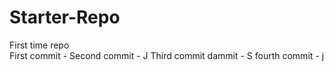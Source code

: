 # Starter-Repo
First time repo\
First commit -
Second commit - J 
Third commit dammit - S
fourth commit - j

